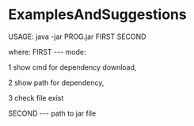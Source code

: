 # ExamplesAndSuggestions
USAGE:
java -jar PROG.jar FIRST SECOND<p>
where:
FIRST	---	mode:<p>
    			1 show cmd for dependency download,<p>
			2 show path for dependency,<p>
			3 check file exist<p>
SECOND	---	path to jar file
